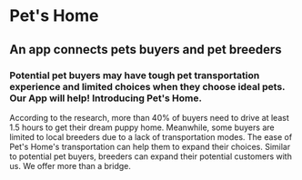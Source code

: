 # Pet's Home
## An app connects pets buyers and pet breeders

### Potential pet buyers may have tough pet transportation experience and limited choices when they choose ideal pets. Our App will help! Introducing Pet's Home.
According to the research, more than 40% of buyers need to drive at least 1.5 hours to get their dream puppy home. Meanwhile, some buyers are limited to local breeders due to a lack of transportation modes. The ease of Pet's Home's transportation can help them to expand their choices. Similar to potential pet buyers, breeders can expand their potential customers with us. We offer more than a bridge.
